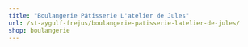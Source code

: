 ```yaml
---
title: "Boulangerie Pâtisserie L'atelier de Jules"
url: /st-aygulf-frejus/boulangerie-patisserie-latelier-de-jules/
shop: boulangerie
---
```

